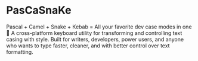 # PasCaSnaKe
Pascal + Camel + Snake + Kebab = All your favorite dev case modes in one 🧠 A cross-platform keyboard utility for transforming and controlling text casing with style.  Built for writers, developers, power users, and anyone who wants to type faster, cleaner, and with better control over text formatting.
